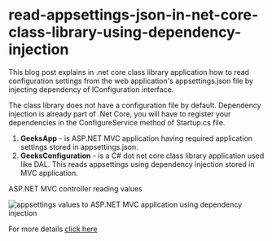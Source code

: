 # read-appsettings-json-in-net-core-class-library-using-dependency-injection

This blog post explains in .net core class library application how to read configuration settings from the web application's appsettings.json file by injecting dependency of IConfiguration interface.

The class library does not have a configuration file by default. Dependency injection is already part of .Net Core, you will have to register your dependencies in the ConfigureService method of Startup.cs file.

1. **GeeksApp** - is ASP.NET MVC application having required application settings stored in appsettings.json.
1. **GeeksConfiguration** - is a C# dot net core class library application used like DAL. This reads appsettings using dependency injection stored in MVC application.

ASP.NET MVC controller reading values

![appsettings values to ASP.NET MVC application using dependency injection](https://geeksarray.com/images/blog/appsettings-value-dependency-injection-using-interface.png)

 For more details [click here](https://geeksarray.com/blog/read-appsettings-json-in-net-core-class-library-using-dependency-injection)
